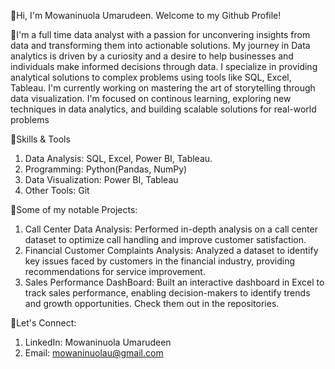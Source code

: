 👋Hi, I'm Mowaninuola Umarudeen. Welcome to my Github Profile!

🏸I'm a full time data analyst with a passion for unconvering insights from data and transforming them into actionable solutions.
My journey in  Data analytics is driven by a curiosity and a desire to help businesses and individuals make informed decisions through data.
I specialize in providing analytical solutions to complex problems using tools like SQL, Excel, Tableau.
I'm currently working on mastering the art of storytelling through data visualization.
I'm focused on continous learning, exploring new techniques in data analytics, and building scalable solutions for real-world problems

🚀Skills & Tools
1. Data Analysis: SQL, Excel, Power BI, Tableau.
2. Programming: Python(Pandas, NumPy)
3. Data Visualization: Power BI, Tableau
4. Other Tools: Git

🎯Some of my notable Projects:
1. Call Center Data Analysis: Performed in-depth analysis on a call center dataset to optimize call handling and improve customer satisfaction.
2. Financial Customer Complaints Analysis: Analyzed a dataset to identify key issues faced by customers in the financial industry, providing
recommendations for service improvement.
3. Sales Performance DashBoard: Built an interactive dashboard in Excel to track sales performance, enabling decision-makers to identify trends and growth opportunities.
Check them out in the repositories.

💬Let's Connect:
1. LinkedIn: Mowaninuola Umarudeen
2. Email: mowaninuolau@gmail.com
   


